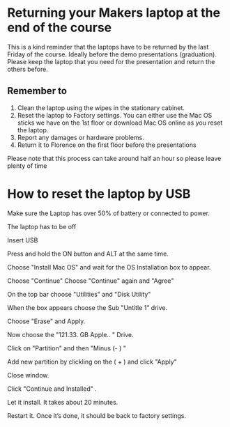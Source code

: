 # Returning your Makers laptop at the end of the course

This is a kind reminder that the laptops have to be returned by the last Friday of the course.  Ideally before the demo presentations (graduation). Please keep the laptop that you need for the presentation and return the others before.

## Remember to

1. Clean the laptop using the wipes in the stationary cabinet.
2. Reset the laptop to Factory settings. You can either use the Mac OS sticks we have on the 1st floor or download Mac OS online as you reset the laptop.
3. Report any damages or hardware problems.
4. Return it to Florence on the first floor before the presentations

Please note that this process can take around half an hour so please leave plenty of time

# How to reset the laptop by USB

Make sure the Laptop has over 50% of battery or connected to power.

The laptop has to be off

Insert USB

Press and hold the ON button and ALT at the same time.

Choose "Install Mac OS"  and wait for the OS Installation box to appear.

Choose "Continue"
Choose "Continue" again and "Agree"

On the top bar choose "Utilities" and "Disk Utility"

When the box appears choose the  Sub "Untitle 1" drive.

Choose "Erase" and Apply.

Now choose the "121.33. GB Apple.. " Drive.

Click on "Partition" and then  "Minus (- ) "

Add new partition by clickling on the  ( + ) and click "Apply"

Close window.

Click "Continue and Installed" .

Let it install. It takes about 20 minutes.

Restart it. Once it’s done, it should be back to factory settings.
